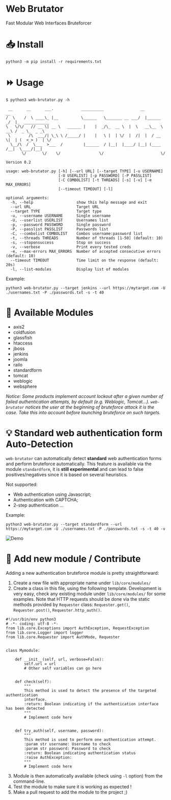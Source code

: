 # Web Brutator

Fast Modular Web Interfaces Bruteforcer

# :inbox_tray: Install
```
python3 -m pip install -r requirements.txt
```

# :fast_forward: Usage
```
$ python3 web-brutator.py -h

 __      __      ___.            __________                __          __                
/  \    /  \ ____\_ |__          \______   \_______ __ ___/  |______ _/  |_  ___________ 
\   \/\/   // __ \| __ \   ______ |    |  _/\_  __ \  |  \   __\__  \   __\ /  _ \_  _ _\
 \        /\  ___/| \_\ \ /_____/ |    |   \ |  | \/  |  /|  |  / __ \|  | (  <_> )  | \/
  \__/\  /  \___  >___  /         |______  / |__|  |____/ |__| (____  /__|  \____/|__|   
       \/       \/    \/                 \/                         \/                   
                                                                        Version 0.2

usage: web-brutator.py [-h] [--url URL] [--target TYPE] [-u USERNAME]
                       [-U USERLIST] [-p PASSWORD] [-P PASSLIST]
                       [-C COMBOLIST] [-t THREADS] [-s] [-v] [-e MAX_ERRORS]
                       [--timeout TIMEOUT] [-l]

optional arguments:
  -h, --help                   show this help message and exit
  --url URL                    Target URL
  --target TYPE                Target type
  -u, --username USERNAME      Single username
  -U, --userlist USERLIST      Usernames list
  -p, --password PASSWORD      Single password
  -P, --passlist PASSLIST      Passwords list
  -C, --combolist COMBOLIST    Combos username:password list
  -t, --threads THREADS        Number of threads [1-50] (default: 10)
  -s, --stoponsuccess          Stop on success
  -v, --verbose                Print every tested creds
  -e, --max-errors MAX_ERRORS  Number of accepted consecutive errors (default: 10)
  --timeout TIMEOUT            Time limit on the response (default: 20s)
  -l, --list-modules           Display list of modules
```

Example:
```
python3 web-brutator.py --target jenkins --url https://mytarget.com -U ./usernames.txt -P ./passwords.txt -s -t 40
```

# :rocket: Available Modules
- axis2
- coldfusion
- glassfish
- htaccess
- jboss
- jenkins
- joomla
- railo
- standardform
- tomcat
- weblogic
- websphere

*Notice: Some products implement account lockout after a given number of failed authentication attempts, by default (e.g. Weblogic, Tomcat...).
`web-brutator` notices the user at the beginning of bruteforce attack it is the case. Take this into account before launching bruteforce on such 
targets.*

# :bulb: Standard web authentication form Auto-Detection
`web-brutator` can automatically detect **standard** web authentication forms and perform bruteforce automatically.
This feature is available via the module `standardform`, it is **still experimental** and can lead to false positives/negatives 
since it is based on several heuristics. 

Not supported:
- Web authentication using Javascript;
- Authentication with CAPTCHA;
- 2-step authentication
...

Example:
```
python3 web-brutator.py --target standardform --url https://mytarget.com -U ./usernames.txt -P ./passwords.txt -s -t 40 -v
```
![Demo](./img/demo.gif)


# :wrench: Add new module / Contribute
Adding a new authentication bruteforce module is pretty straightforward:

1. Create a new file with appropriate name under `lib/core/modules/`
2. Create a class in this file, using the following template. Development is very easy, check any existing module 
under `lib/core/modules/` for some examples. Note that HTTP requests should be done via the static methods provided by
`Requester` class: `Requester.get()`, `Requester.post()`, `Requester.http_auth()`.
```
#!/usr/bin/env python3
# -*- coding: utf-8 -*-
from lib.core.Exceptions import AuthException, RequestException
from lib.core.Logger import logger
from lib.core.Requester import AuthMode, Requester


class Mymodule:

    def __init__(self, url, verbose=False):
        self.url = url
        # Other self variables can go here


    def check(self):
    	"""
    	This method is used to detect the presence of the targeted authentication
    	interface.
    	:return: Boolean indicating if the authentication interface has been detected
    	"""
    	# Implement code here


    def try_auth(self, username, password):
    	"""
    	This method is used to perform one authentication attempt.
    	:param str username: Username to check
    	:param str password: Password to check
    	:return: Boolean indicating authentication status
    	:raise AuthException:
    	"""
        # Implement code here        

```
3. Module is then automatically available (check using `-l` option) from the command-line.
4. Test the module to make sure it is working as expected !
5. Make a pull request to add the module to the project ;)